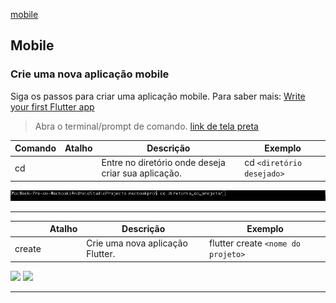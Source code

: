 [mobile](mobile.md)

## Mobile
### Crie uma nova aplicação mobile
Siga os passos para criar uma aplicação mobile. Para saber mais: [Write your first Flutter app](https://flutter.dev/docs/get-started/codelab)
> Abra o terminal/prompt de comando. [link de tela preta]()

| Comando         |Atalho   | Descrição                                                                                                                                              | Exemplo                               |
|-----------------|---------|--------------------------------------------------------------------------------------------------------------------------------------------------------|---------------------------------------|
| cd              |         | Entre no diretório onde deseja criar sua aplicação.                                      | cd `<diretório desejado>`    |

![command_cd](images/commands/command_cd.png)

-----

|          |Atalho   | Descrição                                                                                                                                              | Exemplo                               |
|-----------------|---------|--------------------------------------------------------------------------------------------------------------------------------------------------------|---------------------------------------|
| create          |         | Crie uma nova aplicação Flutter.                                      | flutter create `<nome do projeto>`    |

<img src="https://gph.is/g/Zn6gA8B" width="120">
<img src="https://media.giphy.com/media/YrGqkhf1uLQJKvJ8MU/giphy.gif" width="120">

-------